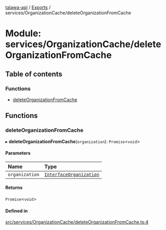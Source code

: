 [talawa-api](../README.md) / [Exports](../modules.md) / services/OrganizationCache/deleteOrganizationFromCache

# Module: services/OrganizationCache/deleteOrganizationFromCache

## Table of contents

### Functions

- [deleteOrganizationFromCache](services_OrganizationCache_deleteOrganizationFromCache.md#deleteorganizationfromcache)

## Functions

### deleteOrganizationFromCache

▸ **deleteOrganizationFromCache**(`organization`): `Promise`\<`void`\>

#### Parameters

| Name | Type |
| :------ | :------ |
| `organization` | [`InterfaceOrganization`](../interfaces/models_Organization.InterfaceOrganization.md) |

#### Returns

`Promise`\<`void`\>

#### Defined in

[src/services/OrganizationCache/deleteOrganizationFromCache.ts:4](https://github.com/PalisadoesFoundation/talawa-api/blob/3677888/api/services/OrganizationCache/deleteOrganizationFromCache.ts#L4)
